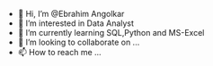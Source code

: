 - 👋 Hi, I’m @Ebrahim Angolkar
- 👀 I’m interested in Data Analyst
- 🌱 I’m currently learning SQL,Python and MS-Excel
- 💞️ I’m looking to collaborate on ...
- 📫 How to reach me ...

<!---
Ebrahim1123/Ebrahim1123 is a ✨ special ✨ repository because its `README.md` (this file) appears on your GitHub profile.
You can click the Preview link to take a look at your changes.
--->
